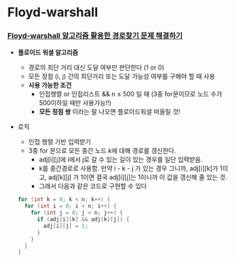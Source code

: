 # Floyd-warshall 

### [Floyd-warshall 알고리즘 활용한 경로찾기 문제 해결하기](https://www.acmicpc.net/problem/11403)
- **플로이드 워셜 알고리즘** 
  - 경로의 최단 거리 대신 도달 여부만 판단한다 (1 or 0)
  - 모든 정점 (i, j) 간의 최단거리 또는 도달 가능성 여부를 구해야 할 때 사용
  - **사용 가능한 조건**
    - 인접행렬 or 인접리스트 && n ≤ 500 일 때 (3중 for문이므로 노드 수가 500이하일 때만 사용가능!!) 
    - **모든 정점 쌍** 이라는 말 나오면 플로이드워셜 떠올릴 것! 

- 로직 
  - 인접 행렬 기반 입력받기 
  - 3중 for 문으로 모든 중간 노드 k에 대해 경로를 갱신한다. 
    - adj[i][j]에 i에서 j로 갈 수 있는 길이 있는 경우를 일단 입력받음.
    - k를 중간경로로 사용함. 만약 i - k - j 가 있는 경우 그니까, adj[i][k]가 1이고, adj[k][j] 가 1이면 결국 adj[i][j]는 1이니까 이 값을 갱신해 줄 있는 것. 
    - 그래서 다음과 같은 코드로 구현할 수 있다 

  ```cpp
  for (int k = 0; k < n; k++) {
    for (int i = 0; i < n; i++) {
      for (int j = 0; j < n; j++) {
        if (adj[i][k] && adj[k][j]) {
          adj[i][j] = 1;
        }   
      }
    }
  }
  ```
<br><br>